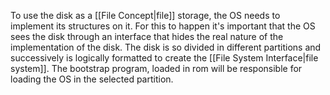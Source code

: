 To use the disk as a [[File Concept|file]] storage, the OS needs to implement its structures on it.
For this to happen it's important that the OS sees the disk through an interface that hides the real nature of the implementation of the disk.
The disk is so divided in different partitions and successively is logically formatted to create the [[File System Interface|file system]].
The bootstrap program, loaded in rom will be responsible for loading the OS in the selected partition.
